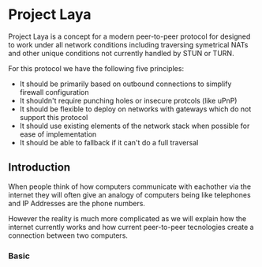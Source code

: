 # Project Laya

Project Laya is a concept for a modern peer-to-peer protocol for designed to work under all network
conditions including traversing symetrical NATs and other unique conditions not currently handled
by STUN or TURN.

For this protocol we have the following five principles:

- It should be primarily based on outbound connections to simplify firewall configuration
- It shouldn't require punching holes or insecure protcols (like uPnP)
- It should be flexible to deploy on networks with gateways which do not support this protocol
- It should use existing elements of the network stack when possible for ease of implementation
- It should be able to fallback if it can't do a full traversal

## Introduction

When people think of how computers communicate with eachother via the internet they will often
give an analogy of computers being like telephones and IP Addresses are the phone numbers.

However the reality is much more complicated as we will explain how the internet currently works
and how current peer-to-peer tecnologies create a connection between two computers.

### Basic